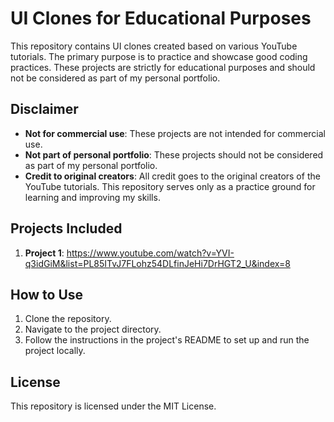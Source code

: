 # UI Clones for Educational Purposes

This repository contains UI clones created based on various YouTube tutorials. The primary purpose is to practice and showcase good coding practices. These projects are strictly for educational purposes and should not be considered as part of my personal portfolio. 

## Disclaimer
- **Not for commercial use**: These projects are not intended for commercial use.
- **Not part of personal portfolio**: These projects should not be considered as part of my personal portfolio.
- **Credit to original creators**: All credit goes to the original creators of the YouTube tutorials. This repository serves only as a practice ground for learning and improving my skills.

## Projects Included
1. **Project 1**: https://www.youtube.com/watch?v=YVI-q3idGiM&list=PL85ITvJ7FLohz54DLfinJeHi7DrHGT2_U&index=8

## How to Use
1. Clone the repository.
2. Navigate to the project directory.
3. Follow the instructions in the project's README to set up and run the project locally.

## License
This repository is licensed under the MIT License.
